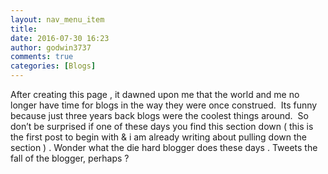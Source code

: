 ```yaml
---
layout: nav_menu_item
title: 
date: 2016-07-30 16:23
author: godwin3737
comments: true
categories: [Blogs]
---
```

After creating this page , it dawned upon me that the world and me no longer have time for blogs in the way they were once construed.  Its funny because just three years back blogs were the coolest things around.  So don’t be surprised if one of these days you find this section down ( this is the first post to begin with & i am already writing about pulling down the section ) . Wonder what the die hard blogger does these days . Tweets the fall of the blogger, perhaps ?
